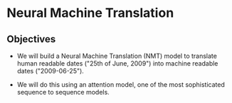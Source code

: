 # Neural Machine Translation

## Objectives

- We will build a Neural Machine Translation (NMT) model to translate human readable dates ("25th of June, 2009") into machine readable dates ("2009-06-25"). 

- We will do this using an attention model, one of the most sophisticated sequence to sequence models.



